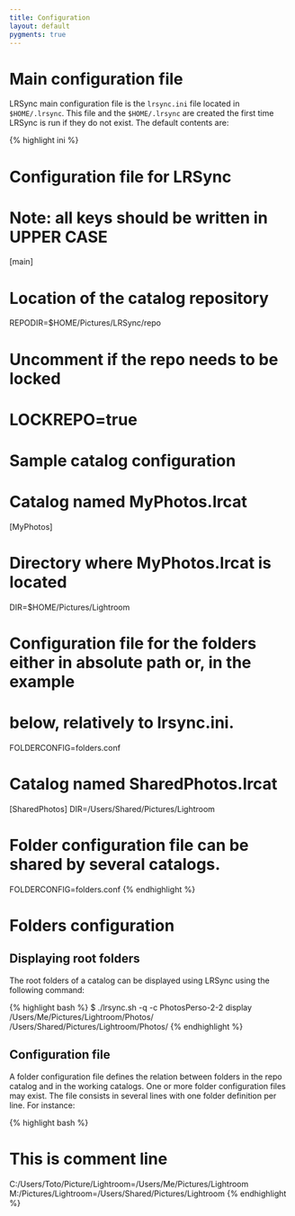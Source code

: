 ```yaml
---
title: Configuration
layout: default
pygments: true
---
```


Main configuration file
=======================

LRSync main configuration file is the `lrsync.ini` file located in `$HOME/.lrsync`. This file and the `$HOME/.lrsync` are created the first time LRSync is run if they do not exist. The default contents are:

{% highlight ini %}
# Configuration file for LRSync
# Note: all keys should be written in UPPER CASE
[main]
# Location of the catalog repository
REPODIR=$HOME/Pictures/LRSync/repo
# Uncomment if the repo needs to be locked
# LOCKREPO=true

# Sample catalog configuration
# Catalog named MyPhotos.lrcat
[MyPhotos]
# Directory where MyPhotos.lrcat is located
DIR=$HOME/Pictures/Lightroom
# Configuration file for the folders either in absolute path or, in the example
# below, relatively to lrsync.ini.
FOLDERCONFIG=folders.conf

# Catalog named SharedPhotos.lrcat
[SharedPhotos]
DIR=/Users/Shared/Pictures/Lightroom
# Folder configuration file can be shared by several catalogs.
FOLDERCONFIG=folders.conf
{% endhighlight %}

Folders configuration
=====================

Displaying root folders
-----------------------

The root folders of a catalog can be displayed using LRSync using the following command:

{% highlight bash %}
$ ./lrsync.sh -q -c PhotosPerso-2-2 display
/Users/Me/Pictures/Lightroom/Photos/
/Users/Shared/Pictures/Lightroom/Photos/
{% endhighlight %}

Configuration file
------------------

A folder configuration file defines the relation between folders in the repo catalog and in the working catalogs. One or more folder configuration files may exist. The file consists in several lines with one folder definition per line. For instance:

{% highlight bash %}
# This is comment line
C:/Users/Toto/Picture/Lightroom=/Users/Me/Pictures/Lightroom
M:/Pictures/Lightroom=/Users/Shared/Pictures/Lightroom
{% endhighlight %}
